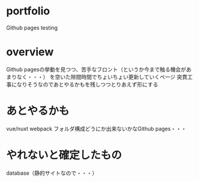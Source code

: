 # portfolio
Github pages testing

# overview
Github pagesの挙動を見つつ、苦手なフロント（というか今まで触る機会があまりなく・・・）
を空いた隙間時間でちょいちょい更新していくページ
突貫工事になりそうなのであとやるかもを残しつつとりあえず形にする

# あとやるかも
vue/nuxt
webpack
フォルダ構成どうにか出来ないかなGithub pages・・・

# やれないと確定したもの
database（静的サイトなので・・・）
